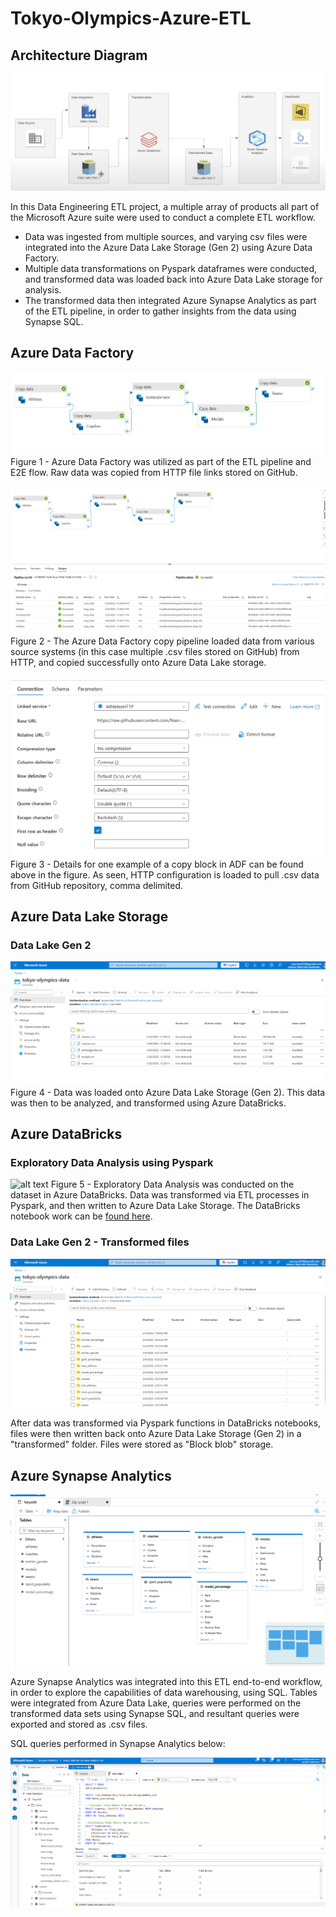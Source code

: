 # Tokyo-Olympics-Azure-ETL

## Architecture Diagram
![alt text](https://github.com/Nasr-Syed/Tokyo-Olympics-Azure-ETL/blob/2408c63da6de87edc469dedbc5aca4f5b44f160d/images/Architecture%20Diagram.png)

In this Data Engineering ETL project, a multiple array of products all part of the Microsoft Azure suite were used to conduct a complete ETL workflow. 
- Data was ingested from multiple sources, and varying csv files were integrated into the Azure Data Lake Storage (Gen 2) using Azure Data Factory. 
- Multiple data transformations on Pyspark dataframes were conducted, and transformed data was loaded back into Azure Data Lake storage for analysis. 
- The transformed data then integrated Azure Synapse Analytics as part of the ETL pipeline, in order to gather insights from the data using Synapse SQL. 

## Azure Data Factory
![alt text](https://github.com/Nasr-Syed/Tokyo-Olympics-Azure-ETL/blob/b3e5aa3c66c8aeeafb5d44a7f9c0c460ff0859d5/images/ADF%20Flow.png)
Figure 1 - Azure Data Factory was utilized as part of the ETL pipeline and E2E flow. Raw data was copied from HTTP file links stored on GitHub.

![alt text](https://github.com/Nasr-Syed/Tokyo-Olympics-Azure-ETL/blob/b19c817b393805cd020a5850879346703e061d75/images/ADF%20Details.png)
Figure 2 - The Azure Data Factory copy pipeline loaded data from various source systems (in this case multiple .csv files stored on GitHub) from HTTP, and copied successfully onto Azure Data Lake storage.

![alt text](https://github.com/Nasr-Syed/Tokyo-Olympics-Azure-ETL/blob/b19c817b393805cd020a5850879346703e061d75/images/Example%20of%20one%20copy%20block.png)
Figure 3 - Details for one example of a copy block in ADF can be found above in the figure. As seen, HTTP configuration is loaded to pull .csv data from GitHub repository, comma delimited.


## Azure Data Lake Storage 
### Data Lake Gen 2
![alt text](https://github.com/Nasr-Syed/Tokyo-Olympics-Azure-ETL/blob/01e354a44c6e836d6c116384c0edf299936c33ce/images/adls.png)
Figure 4 - Data was loaded onto Azure Data Lake Storage (Gen 2). This data was then to be analyzed, and transformed using Azure DataBricks.

## Azure DataBricks
### Exploratory Data Analysis using Pyspark
![alt text]()
Figure 5 - Exploratory Data Analysis was conducted on the dataset in Azure DataBricks. Data was transformed via ETL processes in Pyspark, and then written to Azure Data Lake Storage. The DataBricks notebook work can be [found here](https://github.com/Nasr-Syed/Tokyo-Olympics-Azure-ETL/blob/fe06f7d45a77cc45f6c225af05955a2516577cea/Tokyo%20OIympics%20Data%20Transformations.ipynb).

### Data Lake Gen 2 - Transformed files
![alt text](https://github.com/Nasr-Syed/Tokyo-Olympics-Azure-ETL/blob/2aed8c17ea2b24f07352ef2c0303772768ba8a64/images/Azure%20Data%20Lake%20Storage_transformed.png)

After data was transformed via Pyspark functions in DataBricks notebooks, files were then written back onto Azure Data Lake Storage (Gen 2) in a "transformed" folder. Files were stored as "Block blob" storage.



## Azure Synapse Analytics
![alt text](https://github.com/Nasr-Syed/Tokyo-Olympics-Azure-ETL/blob/2aed8c17ea2b24f07352ef2c0303772768ba8a64/images/synapse%20database%20tables%20.png)

Azure Synapse Analytics was integrated into this ETL end-to-end workflow, in order to explore the capabilities of data warehousing, using SQL. Tables were integrated from Azure Data Lake, queries were performed on the transformed data sets using Synapse SQL, and resultant queries were exported and stored as .csv files. 

SQL queries performed in Synapse Analytics below:

![alt text](https://github.com/Nasr-Syed/Tokyo-Olympics-Azure-ETL/blob/2aed8c17ea2b24f07352ef2c0303772768ba8a64/images/azure%20synapse%20queries.png)
